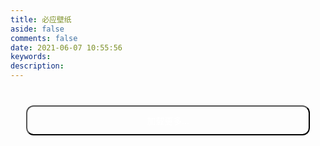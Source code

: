 ```yaml
---
title: 必应壁纸
aside: false
comments: false
date: 2021-06-07 10:55:56
keywords:
description:
---
```


<style>
#article-container .wallpaper-page .wallpaper-con p.date {
  font-size: 14px;
}
.wallpaper-page .wallpaper-con img {
  filter: blur(6px);
}
.wallpaper-page .wallpaper-con img.loaded {
  filter: blur(0);
  will-change: opacity;
  animation: realImg .2s linear;
}
.wallpaper-page .wallpaper-cop {
  display: flex;
  justify-content: center;
  margin: 40px 0;
}
.wallpaper-page .wallpaper-cop button {
  width: 90%;
  color: #fff;
  background-color: var(--wds-main);
  padding: 12px;
  font-size: 14px;
  border-radius: 12px;
}
.wallpaper-page .wallpaper-cop button:hover{
  box-shadow: 0 4px 8px 0 rgb(0 0 0 / 24%), 0 8px 16px 0 rgb(0 0 0 / 19%);
}
</style>


<div class="wallpaper-page">
  <div class="timeline wallpaper-con"></div> 
  <div class="wallpaper-cop">
    <button onclick="loadingWall()">加载更多...</button>
  </div>
</div> 

<script>

function refresh(start) {

  var url = `https://realwds-api.vercel.app/360/getAppsByCategory?cid=new&&start=${start}&&count=1`
  var xhr = new XMLHttpRequest()
  xhr.open('GET', url, true)
  xhr.send()

  xhr.onreadystatechange = function () {
    if (xhr.readyState == 4 && xhr.status == 200) {
      var json = xhr.responseText
      var obj = eval('(' + json + ')')
      var wallCon = document.querySelector('.wallpaper-con')
      wallCon.innerHTML +=  `
      <div class="timenode">
        <div class="meta"><p></p><p class="date">${obj.data.data[0].create_time}</p><p></p></div>
        <div class="body">
          <p>${obj.data.data[0].utag}</p>
          <img src="${obj.data.data[0].url_thumb}" />
        </div>
      </div>
      `
      lazyLoadInstance.update()
    }
  }

}

refresh(0)

var start = 0
function loadingWall(){
  start ++
  refresh(start)
}
</script>  

